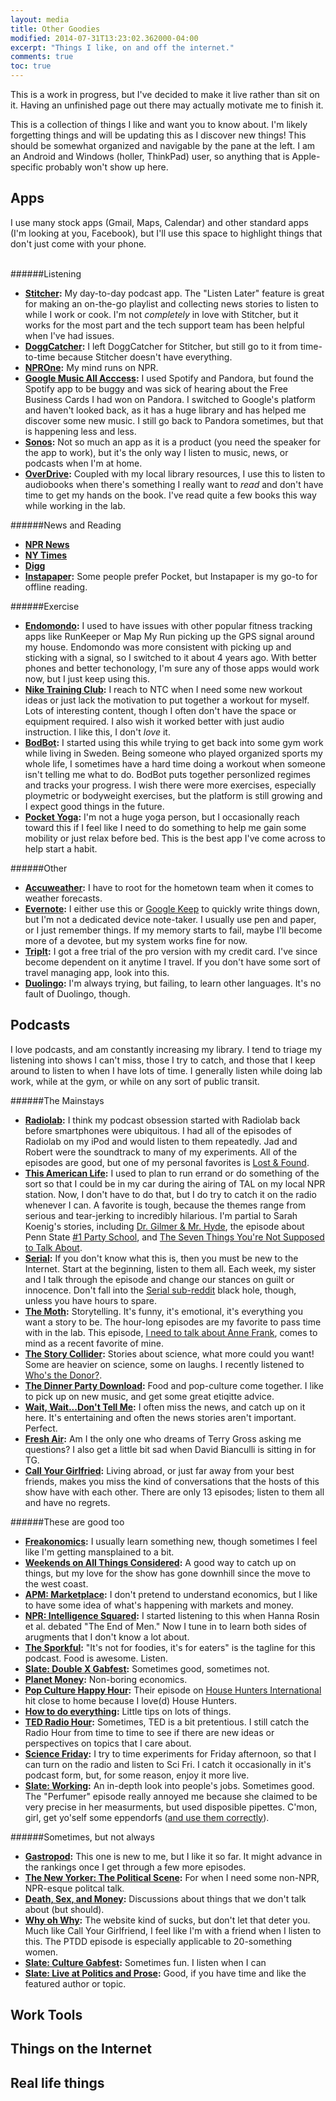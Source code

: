 ```yaml
---
layout: media
title: Other Goodies
modified: 2014-07-31T13:23:02.362000-04:00
excerpt: "Things I like, on and off the internet."
comments: true
toc: true
---
```



This is a work in progress, but I've decided to make it live rather than sit on it. Having an unfinished page out there may actually motivate me to finish it.

This is a collection of things I like and want you to know about. I'm likely forgetting things and will be updating this as I discover new things! This should be somewhat organized and navigable by the pane at the left. I am an Android and Windows (holler, ThinkPad) user, so anything that is Apple-specific probably won't show up here.

## Apps
I use many stock apps (Gmail, Maps, Calendar) and other standard apps (I'm looking at you, Facebook), but I'll use this space to highlight things that don't just come with your phone.
<br><br>

######Listening
- **[Stitcher](http://www.stitcher.com/):** My day-to-day podcast app. The "Listen Later" feature is great for making an on-the-go playlist and collecting news stories to listen to while I work or cook. I'm not *completely* in love with Stitcher, but it works for the most part and the tech support team has been helpful when I've had issues.
- **[DoggCatcher](http://www.doggcatcher.com/):** I left DoggCatcher for Stitcher, but still go to it from time-to-time because Stitcher doesn't have everything. 
- **[NPROne](http://www.npr.org/about/products/npr-one/):** My mind runs on NPR.
- **[Google Music All Acccess](https://play.google.com/about/music/allaccess/#/):** I used Spotify and Pandora, but found the Spotify app to be buggy and was sick of hearing about the Free Business Cards I had won on Pandora. I switched to Google's platform and haven't looked back, as it has a huge library and has helped me discover some new music. I still go back to Pandora sometimes, but that is happening less and less.
- **[Sonos](http://www.sonos.com/?r=1):** Not so much an app as it is a product (you need the speaker for the app to work), but it's the only way I listen to music, news, or podcasts when I'm at home.
- **[OverDrive](http://www.overdrive.com/):** Coupled with my local library resources, I use this to listen to audiobooks when there's something I really want to *read* and don't have time to get my hands on the book. I've read quite a few books this way while working in the lab.

######News and Reading
- **[NPR News](http://play.google.com/store/apps/details?id=org.npr.android.news)**
- **[NY Times](http://play.google.com/store/apps/details?id=com.nytimes.android)**
- **[Digg](http://play.google.com/store/apps/details?id=com.diggreader)**
- **[Instapaper](http://play.google.com/store/apps/details?id=com.instapaper.android):** Some people prefer Pocket, but Instapaper is my go-to for offline reading.

######Exercise
- **[Endomondo](http://play.google.com/store/apps/details?id=com.endomondo.android.pro):** I used to have issues with other popular fitness tracking apps like RunKeeper or Map My Run picking up the GPS signal around my house. Endomondo was more consistent with picking up and sticking with a signal, so I switched to it about 4 years ago. With better phones and better techonology, I'm sure any of those apps would work now, but I just keep using this. 
- **[Nike Training Club](http://play.google.com/store/apps/details?id=com.nike.ntc):** I reach to NTC when I need some new workout ideas or just lack the motivation to put together a workout for myself. Lots of interesting content, though I often don't have the space or equipment required. I also wish it worked better with just audio instruction. I like this, I don't *love* it.
- **[BodBot](http://play.google.com/store/apps/details?id=com.bodbot.www):** I started using this while trying to get back into some gym work while living in Sweden. Being someone who played organized sports my whole life, I sometimes have a hard time doing a workout when someone isn't telling me what to do. BodBot puts together personlized regimes and tracks your progress. I wish there were more exercises, especially ploymetric or bodyweight exercises, but the platform is still growing and I expect good things in the future.
- **[Pocket Yoga](http://play.google.com/store/apps/details?id=com.rainfrog.yoga):** I'm not a huge yoga person, but I occasionally reach toward this if I feel like I need to do something to help me gain some mobility or just relax before bed. This is the best app I've come across to help start a habit.

######Other
- **[Accuweather](http://play.google.com/store/apps/details?id=com.accuweather.paid.android):** I have to root for the hometown team when it comes to weather forecasts.
- **[Evernote](http://play.google.com/store/apps/details?id=com.evernote):** I either use this or [Google Keep](http://play.google.com/store/apps/details?id=com.google.android.keep) to quickly write things down, but I'm not a dedicated device note-taker. I usually use pen and paper, or I just remember things. If my memory starts to fail, maybe I'll become more of a devotee, but my system works fine for now.
- **[TripIt](http://play.google.com/store/apps/details?id=com.tripit):** I got a free trial of the pro version with my credit card. I've since become dependent on it anytime I travel. If you don't have some sort of travel managing app, look into this.
- **[Duolingo](http://play.google.com/store/apps/details?id=com.duolingo):** I'm always trying, but failing, to learn other languages. It's no fault of Duolingo, though.


## Podcasts
I love podcasts, and am constantly increasing my library. I tend to triage my listening into shows I can't miss, those I try to catch, and those that I keep around to listen to when I have lots of time. I generally listen while doing lab work, while at the gym, or while on any sort of public transit. 

######The Mainstays
- **[Radiolab](http://www.radiolab.org/):** I think my podcast obsession started with Radiolab back before smartphones were ubiquitous. I had all of the episodes of Radiolab on my iPod and would listen to them repeatedly. Jad and Robert were the soundtrack to many of my experiments.  All of the episodes are good, but one of my personal favorites is [Lost & Found](http://www.radiolab.org/story/110079-lost-found/).
- **[This American Life](http://www.thisamericanlife.org/):** I used to plan to run errand or do something of the sort so that I could be in my car during the airing of TAL on my local NPR station. Now, I don't have to do that, but I do try to catch it on the radio whenever I can. A favorite is tough, because the themes range from serious and tear-jerking to incredibly hilarious. I'm partial to Sarah Koenig's stories, including [Dr. Gilmer & Mr. Hyde](http://www.thisamericanlife.org/radio-archives/episode/492/dr-gilmer-and-mr-hyde), the episode about Penn State [#1 Party School](http://www.thisamericanlife.org/radio-archives/episode/396/1-party-school), and [The Seven Things You're Not Supposed to Talk About](http://www.thisamericanlife.org/radio-archives/episode/511/the-seven-things-youre-not-supposed-to-talk-about).
- **[Serial](http://serialpodcast.org/):** If you don't know what this is, then you must be new to the Internet. Start at the beginning, listen to them all. Each week, my sister and I talk through the episode and change our stances on guilt or innocence. Don't fall into the [Serial sub-reddit](http://www.reddit.com/r/serialpodcast) black hole, though, unless you have hours to spare.
- **[The Moth](http://themoth.org/):** Storytelling. It's funny, it's emotional, it's everything you want a story to be. The hour-long episodes are my favorite to pass time with in the lab. This episode, [I need to talk about Anne Frank](http://themoth.org/posts/stories/i-need-to-talk-about-anne-frank), comes to mind as a recent favorite of mine.
- **[The Story Collider](http://storycollider.org/):** Stories about science, what more could you want! Some are heavier on science, some on laughs. I recently listened to [Who's the Donor?](http://storycollider.org/podcast/2014-10-09).
- **[The Dinner Party Download](http://www.dinnerpartydownload.org/):** Food and pop-culture come together. I like to pick up on new music, and get some great etiqitte advice.
- **[Wait, Wait...Don't Tell Me](http://www.npr.org/programs/wait-wait-dont-tell-me/):** I often miss the news, and catch up on it here. It's entertaining and often the news stories aren't important. Perfect.
- **[Fresh Air](http://www.npr.org/programs/fresh-air/):** Am I the only one who dreams of Terry Gross asking me questions? I also get a little bit sad when David Bianculli is sitting in for TG. 
- **[Call Your Girlfried](http://callyourgirlfriend.com/):** Living abroad, or just far away from your best friends, makes you miss the kind of conversations that the hosts of this show have with each other. There are only 13 episodes; listen to them all and have no regrets.


######These are good too
- **[Freakonomics](http://freakonomics.com/radio/):** I usually learn something new, though sometimes I feel like I'm getting mansplained to a bit. 
- **[Weekends on All Things Considered](http://www.npr.org/series/129577422/weekends-on-all-things-considered):** A good way to catch up on things, but my love for the show has gone downhill since the move to the west coast.
- **[APM: Marketplace](http://www.marketplace.org/marketplace-podcasts):** I don't pretend to understand economics, but I like to have some idea of what's happening with markets and money.
- **[NPR: Intelligence Squared](http://www.npr.org/series/6263392/intelligence-squared-u-s):** I started listening to this when Hanna Rosin et al. debated "The End of Men." Now I tune in to learn both sides of arugments that I don't know a lot about. 
- **[The Sporkful](http://www.sporkful.com/):** "It's not for foodies, it's for eaters" is the tagline for this podcast. Food is awesome. Listen.
- **[Slate: Double X Gabfest](http://www.slate.com/articles/podcasts/doublex_gabfest.html):** Sometimes good, sometimes not. 
- **[Planet Money](http://www.npr.org/blogs/money/):** Non-boring economics.
- **[Pop Culture Happy Hour](http://www.npr.org/blogs/monkeysee/129472378/pop-culture-happy-hour/):** Their episode on [House Hunters International](http://www.npr.org/blogs/monkeysee/2014/10/07/354286887/pop-culture-happy-hour-small-batch-house-hunters-international) hit close to home because I love(d) House Hunters. 
- **[How to do everything](http://howtodoeverything.org/):** Little tips on lots of things.
- **[TED Radio Hour](http://www.npr.org/programs/ted-radio-hour/?showDate=2014-11-26):** Sometimes, TED is a bit pretentious. I still catch the Radio Hour from time to time to see if there are new ideas or perspectives on topics that I care about.
- **[Science Friday](http://www.sciencefriday.com/):** I try to time experiments for Friday afternoon, so that I can turn on the radio and listen to Sci Fri. I catch it occasionally in it's podcast form, but, for some reason, enjoy it more live.
- **[Slate: Working](http://www.slate.com/articles/podcasts/working.html):** An in-depth look into people's jobs. Sometimes good. The "Perfumer" episode really annoyed me because she claimed to be very precise in her measurments, but used disposible pipettes. C'mon, girl, get yo'self some eppendorfs ([and use them correctly](http://thatsnothowyoupipette.tumblr.com/)).

######Sometimes, but not always
- **[Gastropod](http://gastropod.com/):** This one is new to me, but I like it so far. It might advance in the rankings once I get through a few more episodes.
- **[The New Yorker: The Political Scene](http://www.wnyc.org/shows/new-yorker-political-scene/):** For when I need some non-NPR, NPR-esque politcal talk.
- **[Death, Sex, and Money](http://www.wnyc.org/shows/deathsexmoney/):** Discussions about things that we don't talk about (but should).
- **[Why oh Why](http://wfmu.org/playlists/LK):** The website kind of sucks, but don't let that deter you. Much like Call Your Girlfriend, I feel like I'm with a friend when I listen to this. The PTDD episode is especially applicable to 20-something women.
- **[Slate: Culture Gabfest](http://www.slate.com/articles/podcasts/culturegabfest.html):** Sometimes fun. I listen when I can
- **[Slate: Live at Politics and Prose](http://www.slate.com/articles/podcasts/live_at_politics.html):** Good, if you have time and like the featured author or topic.

## Work Tools

## Things on the Internet

## Real life things